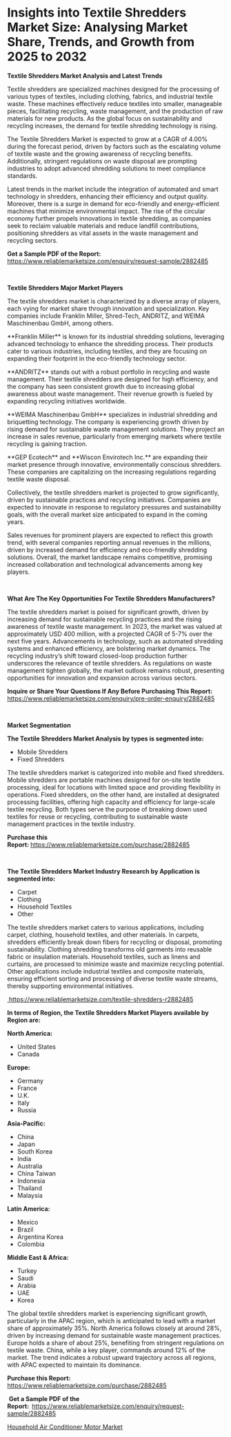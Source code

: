 <p><h1>Insights into Textile Shredders Market Size: Analysing Market Share, Trends, and Growth from 2025 to 2032</h1></p><p><strong>Textile Shredders Market Analysis and Latest Trends</strong></p>
<p><p>Textile shredders are specialized machines designed for the processing of various types of textiles, including clothing, fabrics, and industrial textile waste. These machines effectively reduce textiles into smaller, manageable pieces, facilitating recycling, waste management, and the production of raw materials for new products. As the global focus on sustainability and recycling increases, the demand for textile shredding technology is rising.</p><p>The Textile Shredders Market is expected to grow at a CAGR of 4.00% during the forecast period, driven by factors such as the escalating volume of textile waste and the growing awareness of recycling benefits. Additionally, stringent regulations on waste disposal are prompting industries to adopt advanced shredding solutions to meet compliance standards. </p><p>Latest trends in the market include the integration of automated and smart technology in shredders, enhancing their efficiency and output quality. Moreover, there is a surge in demand for eco-friendly and energy-efficient machines that minimize environmental impact. The rise of the circular economy further propels innovations in textile shredding, as companies seek to reclaim valuable materials and reduce landfill contributions, positioning shredders as vital assets in the waste management and recycling sectors.</p></p>
<p><strong>Get a Sample PDF of the Report:&nbsp;</strong> <a href="https://www.reliablemarketsize.com/enquiry/request-sample/2882485?utm_campaign=1103&utm_medium=2&utm_source=Github&utm_content=ia&utm_term=13032025&utm_id=textile-shredders">https://www.reliablemarketsize.com/enquiry/request-sample/2882485</a></p>
<p>&nbsp;</p>
<p><strong>Textile Shredders Major Market Players</strong></p>
<p><p>The textile shredders market is characterized by a diverse array of players, each vying for market share through innovation and specialization. Key companies include Franklin Miller, Shred-Tech, ANDRITZ, and WEIMA Maschinenbau GmbH, among others.</p><p>**Franklin Miller** is known for its industrial shredding solutions, leveraging advanced technology to enhance the shredding process. Their products cater to various industries, including textiles, and they are focusing on expanding their footprint in the eco-friendly technology sector.</p><p>**ANDRITZ** stands out with a robust portfolio in recycling and waste management. Their textile shredders are designed for high efficiency, and the company has seen consistent growth due to increasing global awareness about waste management. Their revenue growth is fueled by expanding recycling initiatives worldwide.</p><p>**WEIMA Maschinenbau GmbH** specializes in industrial shredding and briquetting technology. The company is experiencing growth driven by rising demand for sustainable waste management solutions. They project an increase in sales revenue, particularly from emerging markets where textile recycling is gaining traction.</p><p>**GEP Ecotech** and **Wiscon Envirotech Inc.** are expanding their market presence through innovative, environmentally conscious shredders. These companies are capitalizing on the increasing regulations regarding textile waste disposal.</p><p>Collectively, the textile shredders market is projected to grow significantly, driven by sustainable practices and recycling initiatives. Companies are expected to innovate in response to regulatory pressures and sustainability goals, with the overall market size anticipated to expand in the coming years.</p><p>Sales revenues for prominent players are expected to reflect this growth trend, with several companies reporting annual revenues in the millions, driven by increased demand for efficiency and eco-friendly shredding solutions. Overall, the market landscape remains competitive, promising increased collaboration and technological advancements among key players.</p></p>
<p>&nbsp;</p>
<p><strong>What Are The Key Opportunities For Textile Shredders Manufacturers?</strong></p>
<p><p>The textile shredders market is poised for significant growth, driven by increasing demand for sustainable recycling practices and the rising awareness of textile waste management. In 2023, the market was valued at approximately USD 400 million, with a projected CAGR of 5-7% over the next five years. Advancements in technology, such as automated shredding systems and enhanced efficiency, are bolstering market dynamics. The recycling industry’s shift toward closed-loop production further underscores the relevance of textile shredders. As regulations on waste management tighten globally, the market outlook remains robust, presenting opportunities for innovation and expansion across various sectors.</p></p>
<p><strong>Inquire or Share Your Questions If Any Before Purchasing This Report:</strong> <a href="https://www.reliablemarketsize.com/enquiry/pre-order-enquiry/2882485?utm_campaign=1103&utm_medium=2&utm_source=Github&utm_content=ia&utm_term=13032025&utm_id=textile-shredders">https://www.reliablemarketsize.com/enquiry/pre-order-enquiry/2882485</a></p>
<p>&nbsp;</p>
<p><strong>Market Segmentation</strong></p>
<p><strong>The Textile Shredders Market Analysis by types is segmented into:</strong></p>
<p><ul><li>Mobile Shredders</li><li>Fixed Shredders</li></ul></p>
<p><p>The textile shredders market is categorized into mobile and fixed shredders. Mobile shredders are portable machines designed for on-site textile processing, ideal for locations with limited space and providing flexibility in operations. Fixed shredders, on the other hand, are installed at designated processing facilities, offering high capacity and efficiency for large-scale textile recycling. Both types serve the purpose of breaking down used textiles for reuse or recycling, contributing to sustainable waste management practices in the textile industry.</p></p>
<p><strong>Purchase this Report:&nbsp;</strong><a href="https://www.reliablemarketsize.com/purchase/2882485?utm_campaign=1103&utm_medium=2&utm_source=Github&utm_content=ia&utm_term=13032025&utm_id=textile-shredders">https://www.reliablemarketsize.com/purchase/2882485</a></p>
<p>&nbsp;</p>
<p><strong>The Textile Shredders Market Industry Research by Application is segmented into:</strong></p>
<p><ul><li>Carpet</li><li>Clothing</li><li>Household Textiles</li><li>Other</li></ul></p>
<p><p>The textile shredders market caters to various applications, including carpet, clothing, household textiles, and other materials. In carpets, shredders efficiently break down fibers for recycling or disposal, promoting sustainability. Clothing shredding transforms old garments into reusable fabric or insulation materials. Household textiles, such as linens and curtains, are processed to minimize waste and maximize recycling potential. Other applications include industrial textiles and composite materials, ensuring efficient sorting and processing of diverse textile waste streams, thereby supporting environmental initiatives.</p></p>
<p><a href="https://www.reliablemarketsize.com/textile-shredders-r2882485?utm_campaign=1103&utm_medium=2&utm_source=Github&utm_content=ia&utm_term=13032025&utm_id=textile-shredders">&nbsp;https://www.reliablemarketsize.com/textile-shredders-r2882485</a></p>
<p><strong>In terms of Region, the Textile Shredders Market Players available by Region are:</strong></p>
<p>
    <p> <strong> North America: </strong>
        <ul>
            <li>United States</li>
            <li>Canada</li>
        </ul>
        </p> 
    <p> <strong> Europe: </strong>
        <ul>
            <li>Germany</li>
            <li>France</li>
            <li>U.K.</li>
            <li>Italy</li>
            <li>Russia</li>
        </ul>
        </p> 
    <p> <strong> Asia-Pacific: </strong>
        <ul>
            <li>China</li>
            <li>Japan</li>
            <li>South Korea</li>
            <li>India</li>
            <li>Australia</li>
            <li>China Taiwan</li>
            <li>Indonesia</li>
            <li>Thailand</li>
            <li>Malaysia</li>
        </ul>
        </p> 
    <p> <strong> Latin America: </strong>
        <ul>
            <li>Mexico</li>
            <li>Brazil</li>
            <li>Argentina Korea</li>
            <li>Colombia</li>
        </ul>
        </p> 
    <p> <strong> Middle East & Africa: </strong>
        <ul>
            <li>Turkey</li>
            <li>Saudi</li>
            <li>Arabia</li>
            <li>UAE</li>
            <li>Korea</li>
        </ul>
    </p>
    </p>
<p><p>The global textile shredders market is experiencing significant growth, particularly in the APAC region, which is anticipated to lead with a market share of approximately 35%. North America follows closely at around 28%, driven by increasing demand for sustainable waste management practices. Europe holds a share of about 25%, benefiting from stringent regulations on textile waste. China, while a key player, commands around 12% of the market. The trend indicates a robust upward trajectory across all regions, with APAC expected to maintain its dominance.</p></p>
<p><strong>Purchase this Report: </strong><a href="https://www.reliablemarketsize.com/purchase/2882485?utm_campaign=1103&utm_medium=2&utm_source=Github&utm_content=ia&utm_term=13032025&utm_id=textile-shredders">https://www.reliablemarketsize.com/purchase/2882485</a></p>
<p>&nbsp;<strong>Get a Sample PDF of the Report:&nbsp;&nbsp;</strong><a href="https://www.reliablemarketsize.com/enquiry/request-sample/2882485?utm_campaign=1103&utm_medium=2&utm_source=Github&utm_content=ia&utm_term=13032025&utm_id=textile-shredders">https://www.reliablemarketsize.com/enquiry/request-sample/2882485</a></p>
<p><strong></strong></p>
<p><p><a href="https://github.com/gdfhhhj/Market-Research-Report-List-7/blob/main/household-air-conditioner-motor-market.md?utm_campaign=1103&utm_medium=2&utm_source=Github&utm_content=ia&utm_term=13032025&utm_id=textile-shredders">Household Air Conditioner Motor Market</a></p></p>